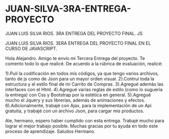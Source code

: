 # JUAN-SILVA-3RA-ENTREGA-PROYECTO
JUAN LUIS SILVA RIOS. 3RA ENTREGA DEL PROYECTO FINAL. JS

JUAN LUIS SILVA RIOS. 3ERA ENTREGA DEL PROYECTO FINAL EN EL CURSO DE JAVASCRIPT.

Hola Alejandro. Amigo te envío mi Tercera Entrega del proyecto.
Te comento todo lo que realicé.
De acuerdo a la rúbrica de evaluación, realicé:

1).Pulí la codificación en todos mis códigos, ya que tengo varios archivos, tanto de js como de Json para un mayor orden visual.
2).Contruí toda la estructura y el estilo final de mi Carrito de Compras.
3).Agregué además las interfaces con el Html.
4).Agregué varias reglas de estilo (como lo suguería la entrega) con Css y Bootstrap por la estética en general.
5).Agregué mucho el Jquery y sus librerías, además de animaciones y efectos.
6).Adicionalmente, trabajé con Ajax, para la implementación de un Api gratuita, y trabajé con un archivo Json, para cargar mis productos.

Ale, hermano, espero haber cumplido con esta entrega. Trabajé mucho para lograr el mejor trabajo posible.
Muchas gracias por tu ayuda en todo este proceso de aprendizaje. 
Saludos Hermano.

